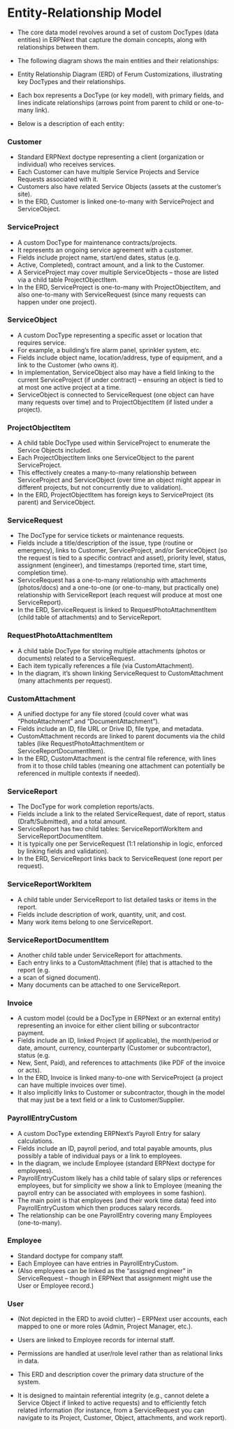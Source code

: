# Entity-Relationship Model

- The core data model revolves around a set of custom DocTypes (data entities) in ERPNext that capture the domain concepts, along with relationships between them.
- The following diagram shows the main entities and their relationships:

- Entity Relationship Diagram (ERD) of Ferum Customizations, illustrating key DocTypes and their relationships.
- Each box represents a DocType (or key model), with primary fields, and lines indicate relationships (arrows point from parent to child or one-to-many link).
- Below is a description of each entity:

### Customer

- Standard ERPNext doctype representing a client (organization or individual) who receives services.
- Each Customer can have multiple Service Projects and Service Requests associated with it.
- Customers also have related Service Objects (assets at the customer’s site).
- In the ERD, Customer is linked one-to-many with ServiceProject and ServiceObject.

### ServiceProject

- A custom DocType for maintenance contracts/projects.
- It represents an ongoing service agreement with a customer.
- Fields include project name, start/end dates, status (e.g.
- Active, Completed), contract amount, and a link to the Customer.
- A ServiceProject may cover multiple ServiceObjects – those are listed via a child table ProjectObjectItem.
- In the ERD, ServiceProject is one-to-many with ProjectObjectItem, and also one-to-many with ServiceRequest (since many requests can happen under one project).

### ServiceObject

- A custom DocType representing a specific asset or location that requires service.
- For example, a building’s fire alarm panel, sprinkler system, etc.
- Fields include object name, location/address, type of equipment, and a link to the Customer (who owns it).
- In implementation, ServiceObject also may have a field linking to the current ServiceProject (if under contract) – ensuring an object is tied to at most one active project at a time.
- ServiceObject is connected to ServiceRequest (one object can have many requests over time) and to ProjectObjectItem (if listed under a project).

### ProjectObjectItem

- A child table DocType used within ServiceProject to enumerate the Service Objects included.
- Each ProjectObjectItem links one ServiceObject to the parent ServiceProject.
- This effectively creates a many-to-many relationship between ServiceProject and ServiceObject (over time an object might appear in different projects, but not concurrently due to validation).
- In the ERD, ProjectObjectItem has foreign keys to ServiceProject (its parent) and ServiceObject.

### ServiceRequest

- The DocType for service tickets or maintenance requests.
- Fields include a title/description of the issue, type (routine or emergency), links to Customer, ServiceProject, and/or ServiceObject (so the request is tied to a specific contract and asset), priority level, status, assignment (engineer), and timestamps (reported time, start time, completion time).
- ServiceRequest has a one-to-many relationship with attachments (photos/docs) and a one-to-one (or one-to-many, but practically one) relationship with ServiceReport (each request will produce at most one ServiceReport).
- In the ERD, ServiceRequest is linked to RequestPhotoAttachmentItem (child table of attachments) and to ServiceReport.

### RequestPhotoAttachmentItem

- A child table DocType for storing multiple attachments (photos or documents) related to a ServiceRequest.
- Each item typically references a file (via CustomAttachment).
- In the diagram, it’s shown linking ServiceRequest to CustomAttachment (many attachments per request).

### CustomAttachment

- A unified doctype for any file stored (could cover what was “PhotoAttachment” and “DocumentAttachment”).
- Fields include an ID, file URL or Drive ID, file type, and metadata.
- CustomAttachment records are linked to parent documents via the child tables (like RequestPhotoAttachmentItem or ServiceReportDocumentItem).
- In the ERD, CustomAttachment is the central file reference, with lines from it to those child tables (meaning one attachment can potentially be referenced in multiple contexts if needed).

### ServiceReport

- The DocType for work completion reports/acts.
- Fields include a link to the related ServiceRequest, date of report, status (Draft/Submitted), and a total amount.
- ServiceReport has two child tables: ServiceReportWorkItem and ServiceReportDocumentItem.
- It is typically one per ServiceRequest (1:1 relationship in logic, enforced by linking fields and validation).
- In the ERD, ServiceReport links back to ServiceRequest (one report per request).

### ServiceReportWorkItem

- A child table under ServiceReport to list detailed tasks or items in the report.
- Fields include description of work, quantity, unit, and cost.
- Many work items belong to one ServiceReport.

### ServiceReportDocumentItem

- Another child table under ServiceReport for attachments.
- Each entry links to a CustomAttachment (file) that is attached to the report (e.g.
- a scan of signed document).
- Many documents can be attached to one ServiceReport.

### Invoice

- A custom model (could be a DocType in ERPNext or an external entity) representing an invoice for either client billing or subcontractor payment.
- Fields include an ID, linked Project (if applicable), the month/period or date, amount, currency, counterparty (Customer or subcontractor), status (e.g.
- New, Sent, Paid), and references to attachments (like PDF of the invoice or acts).
- In the ERD, Invoice is linked many-to-one with ServiceProject (a project can have multiple invoices over time).
- It also implicitly links to Customer or subcontractor, though in the model that may just be a text field or a link to Customer/Supplier.

### PayrollEntryCustom

- A custom DocType extending ERPNext’s Payroll Entry for salary calculations.
- Fields include an ID, payroll period, and total payable amounts, plus possibly a table of individual pays or a link to employees.
- In the diagram, we include Employee (standard ERPNext doctype for employees).
- PayrollEntryCustom likely has a child table of salary slips or references employees, but for simplicity we show a link to Employee (meaning the payroll entry can be associated with employees in some fashion).
- The main point is that employees (and their work time data) feed into PayrollEntryCustom which then produces salary records.
- The relationship can be one PayrollEntry covering many Employees (one-to-many).

### Employee

- Standard doctype for company staff.
- Each Employee can have entries in PayrollEntryCustom.
- (Also employees can be linked as the “assigned engineer” in ServiceRequest – though in ERPNext that assignment might use the User or Employee record.)

### User

- (Not depicted in the ERD to avoid clutter) – ERPNext user accounts, each mapped to one or more roles (Admin, Project Manager, etc.).
- Users are linked to Employee records for internal staff.
- Permissions are handled at user/role level rather than as relational links in data.

- This ERD and description cover the primary data structure of the system.
- It is designed to maintain referential integrity (e.g., cannot delete a Service Object if linked to active requests) and to efficiently fetch related information (for instance, from a ServiceRequest you can navigate to its Project, Customer, Object, attachments, and work report).
